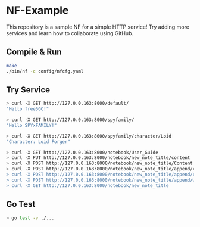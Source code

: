 # NF-Example

This repository is a sample NF for a simple HTTP service!
Try adding more services and learn how to collaborate using GitHub.

## Compile & Run

```sh
make
./bin/nf -c config/nfcfg.yaml
```

## Try Service

```sh
> curl -X GET http://127.0.0.163:8000/default/
"Hello free5GC!"

> curl -X GET http://127.0.0.163:8000/spyfamily/
"Hello SPYxFAMILY!"

> curl -X GET http://127.0.0.163:8000/spyfamily/character/Loid
"Character: Loid Forger"

> curl -X GET http://127.0.0.163:8000/notebook/User_Guide
> curl -X PUT http://127.0.0.163:8000/notebook/new_note_title/content
> curl -X POST http://127.0.0.163:8000/notebook/new_note_title/Content
> curl -X POST http://127.0.0.163:8000/notebook/new_note_title/append/can't
> curl -X POST http://127.0.0.163:8000/notebook/new_note_title/append/contain
> curl -X POST http://127.0.0.163:8000/notebook/new_note_title/append/whitespaces.
> curl -X GET http://127.0.0.163:8000/notebook/new_note_title
```

## Go Test

```sh
> go test -v ./...
```
